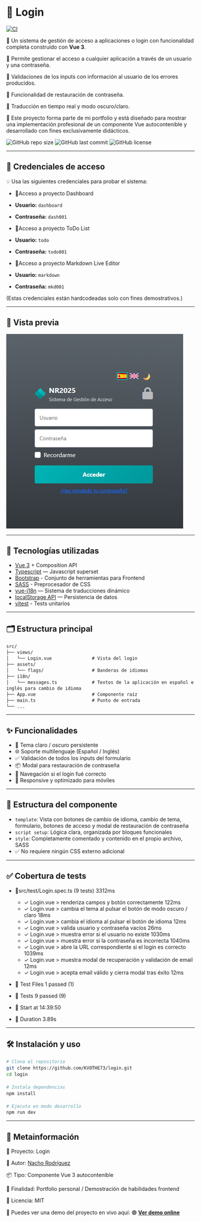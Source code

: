 # 📘 Login

[![CI](https://github.com/KVOTHE73/login/actions/workflows/ci.yml/badge.svg)](https://github.com/KVOTHE73/login/actions/workflows/ci.yml)

🔶 Un sistema de gestión de acceso a aplicaciones o login con funcionalidad completa construido con **Vue 3**.

🔶 Permite gestionar el acceso a cualquier aplicación a través de un usuario y una contraseña.

🔶 Validaciones de los inputs con información al usuario de los errores producidos.

🔶 Funcionalidad de restauración de contraseña.

🔶 Traducción en tiempo real y modo oscuro/claro.

🔶 Este proyecto forma parte de mi portfolio y está diseñado para mostrar una implementación profesional de un componente Vue autocontenible y desarrollado con fines exclusivamente didácticos.

![GitHub repo size](https://img.shields.io/github/repo-size/KVOTHE73/login)
![GitHub last commit](https://img.shields.io/github/last-commit/KVOTHE73/login)
![GitHub license](https://img.shields.io/github/license/KVOTHE73/login)

---

## 🔐 Credenciales de acceso

💡 Usa las siguientes credenciales para probar el sistema:

- 🔹Acceso a proyecto Dashboard
- **Usuario:** `dashboard`
- **Contraseña:** `dash001`

- 🔹Acceso a proyecto ToDo List
- **Usuario:** `todo`
- **Contraseña:** `todo001`

- 🔹Acceso a proyecto Markdown Live Editor
- **Usuario:** `markdown`
- **Contraseña:** `mkd001`

(Estas credenciales están hardcodeadas solo con fines demostrativos.)

---

## 📸 Vista previa

![Vista del editor](./public/loginPreview.png)

---

## 🚀 Tecnologías utilizadas

- [Vue 3](https://vuejs.org/) + Composition API
- [Typescript](https://www.typescriptlang.org/) — Javascript superset
- [Bootstrap](https://getbootstrap.com/) - Conjunto de herramientas para Frontend
- [SASS](https://sass-lang.com/) - Preprocesador de CSS
- [vue-i18n](https://github.com/intlify/vue-i18n-next) — Sistema de traducciones dinámico
- [localStorage API](https://developer.mozilla.org/en-US/docs/Web/API/Window/localStorage) — Persistencia de datos
- [vitest](https://vitest.dev/) - Tests unitarios

---

## 🗂️ Estructura principal

```
src/
├── views/
│   └── Login.vue               # Vista del login
├── assets/
│   └── flags/                  # Banderas de idiomas
├── i18n/
│   └── messages.ts             # Textos de la aplicación en español e inglés para cambio de idioma
├── App.vue                     # Componente raíz
├── main.ts                     # Punto de entrada
└── ...
```

---

## ✨ Funcionalidades

- 🎨 Tema claro / oscuro persistente
- 🌐 Soporte multilenguaje (Español / Inglés)
- ✅ Validación de todos los inputs del formulario
- 📦 Modal para restauración de contraseña
- 🔄 Navegación si el login fué correcto
- 📱 Responsive y optimizado para móviles

---

## 🧩 Estructura del componente

- `template`: Vista con botones de cambio de idioma, cambio de tema, formulario, botones de acceso y modal de restauración de contraseña
- `script setup`: Lógica clara, organizada por bloques funcionales
- `style`: Completamente comentado y contenido en el propio archivo, SASS
- ✅ No requiere ningún CSS externo adicional

---

## ✅ Cobertura de tests

- 🔹src/test/Login.spec.ts (9 tests) 3312ms

  - ✓ Login.vue > renderiza campos y botón correctamente 122ms
  - ✓ Login.vue > cambia el tema al pulsar el botón de modo oscuro / claro 18ms
  - ✓ Login.vue > cambia el idioma al pulsar el botón de idioma 12ms
  - ✓ Login.vue > valida usuario y contraseña vacíos 26ms
  - ✓ Login.vue > muestra error si el usuario no existe 1030ms
  - ✓ Login.vue > muestra error si la contraseña es incorrecta 1040ms
  - ✓ Login.vue > abre la URL correspondiente si el login es correcto 1039ms
  - ✓ Login.vue > muestra modal de recuperación y validación de email 12ms
  - ✓ Login.vue > acepta email válido y cierra modal tras éxito 12ms

- 🔹 Test Files 1 passed (1)
- 🔹 Tests 9 passed (9)
- 🔹 Start at 14:39:50
- 🧪 Duration 3.89s

---

## 🛠️ Instalación y uso

```bash
# Clona el repositorio
git clone https://github.com/KVOTHE73/login.git
cd login

# Instala dependencias
npm install

# Ejecuta en modo desarrollo
npm run dev
```

---

## 📅 Metainformación

📁 Proyecto: Login

🧠 Autor: [Nacho Rodríguez](https://www.nacho-rodriguez.com)

📦 Tipo: Componente Vue 3 autocontenible

🎯 Finalidad: Portfolio personal / Demostración de habilidades frontend

🔗 Licencia: MIT

📣 Puedes ver una demo del proyecto en vivo aquí:
🟢 **[Ver demo online](https://kvothe73.github.io/login)**
